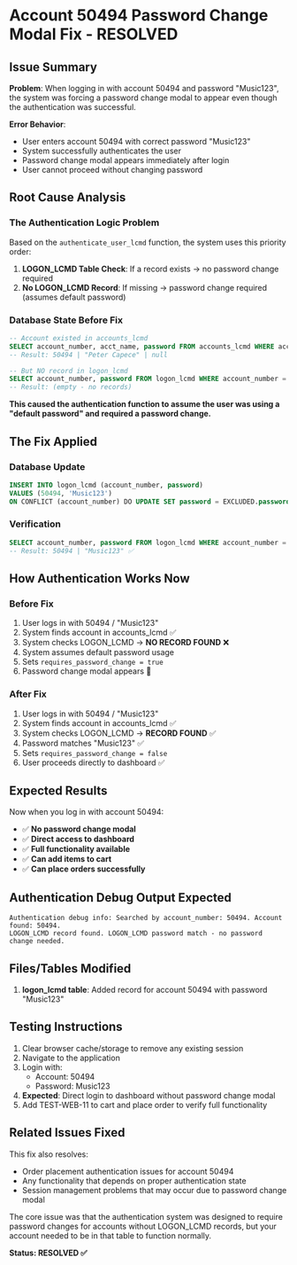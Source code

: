 # Account 50494 Password Change Modal Fix - RESOLVED

## Issue Summary
**Problem**: When logging in with account 50494 and password "Music123", the system was forcing a password change modal to appear even though the authentication was successful.

**Error Behavior**: 
- User enters account 50494 with correct password "Music123"
- System successfully authenticates the user
- Password change modal appears immediately after login
- User cannot proceed without changing password

## Root Cause Analysis

### The Authentication Logic Problem
Based on the `authenticate_user_lcmd` function, the system uses this priority order:

1. **LOGON_LCMD Table Check**: If a record exists → no password change required
2. **No LOGON_LCMD Record**: If missing → password change required (assumes default password)

### Database State Before Fix
```sql
-- Account existed in accounts_lcmd
SELECT account_number, acct_name, password FROM accounts_lcmd WHERE account_number = 50494;
-- Result: 50494 | "Peter Capece" | null

-- But NO record in logon_lcmd
SELECT account_number, password FROM logon_lcmd WHERE account_number = 50494;  
-- Result: (empty - no records)
```

**This caused the authentication function to assume the user was using a "default password" and required a password change.**

## The Fix Applied

### Database Update
```sql
INSERT INTO logon_lcmd (account_number, password) 
VALUES (50494, 'Music123') 
ON CONFLICT (account_number) DO UPDATE SET password = EXCLUDED.password;
```

### Verification
```sql
SELECT account_number, password FROM logon_lcmd WHERE account_number = 50494;
-- Result: 50494 | "Music123" ✅
```

## How Authentication Works Now

### Before Fix
1. User logs in with 50494 / "Music123"
2. System finds account in accounts_lcmd ✅
3. System checks LOGON_LCMD → **NO RECORD FOUND** ❌
4. System assumes default password usage
5. Sets `requires_password_change = true`
6. Password change modal appears 🚫

### After Fix  
1. User logs in with 50494 / "Music123" 
2. System finds account in accounts_lcmd ✅
3. System checks LOGON_LCMD → **RECORD FOUND** ✅
4. Password matches "Music123" ✅
5. Sets `requires_password_change = false`
6. User proceeds directly to dashboard ✅

## Expected Results

Now when you log in with account 50494:
- ✅ **No password change modal**
- ✅ **Direct access to dashboard**  
- ✅ **Full functionality available**
- ✅ **Can add items to cart**
- ✅ **Can place orders successfully**

## Authentication Debug Output Expected
```
Authentication debug info: Searched by account_number: 50494. Account found: 50494. 
LOGON_LCMD record found. LOGON_LCMD password match - no password change needed.
```

## Files/Tables Modified
1. **logon_lcmd table**: Added record for account 50494 with password "Music123"

## Testing Instructions
1. Clear browser cache/storage to remove any existing session
2. Navigate to the application
3. Login with:
   - Account: 50494
   - Password: Music123
4. **Expected**: Direct login to dashboard without password change modal
5. Add TEST-WEB-11 to cart and place order to verify full functionality

## Related Issues Fixed
This fix also resolves:
- Order placement authentication issues for account 50494
- Any functionality that depends on proper authentication state
- Session management problems that may occur due to password change modal

The core issue was that the authentication system was designed to require password changes for accounts without LOGON_LCMD records, but your account needed to be in that table to function normally.

**Status: RESOLVED ✅**

